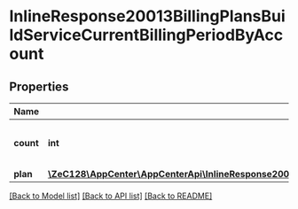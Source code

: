 # InlineResponse20013BillingPlansBuildServiceCurrentBillingPeriodByAccount

## Properties
Name | Type | Description | Notes
------------ | ------------- | ------------- | -------------
**count** | **int** | Number of instances of the billing plan. | [optional] 
**plan** | [**\ZeC128\AppCenter\AppCenterApi\InlineResponse20013BillingPlansBuildServiceCurrentBillingPeriodByAccountPlan**](InlineResponse20013BillingPlansBuildServiceCurrentBillingPeriodByAccountPlan.md) |  | [optional] 

[[Back to Model list]](../README.md#documentation-for-models) [[Back to API list]](../README.md#documentation-for-api-endpoints) [[Back to README]](../README.md)


